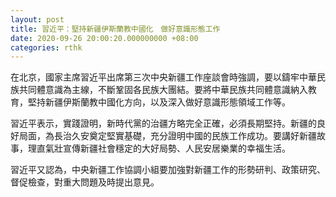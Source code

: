 ```yaml
---
layout: post
title: 習近平：堅持新疆伊斯蘭教中國化　做好意識形態工作
date: 2020-09-26 20:00:20.000000000 +08:00
categories: rthk
---
```


在北京，國家主席習近平出席第三次中央新疆工作座談會時強調，要以鑄牢中華民族共同體意識為主線，不斷鞏固各民族大團結。要將中華民族共同體意識納入教育，堅持新疆伊斯蘭教中國化方向，以及深入做好意識形態領域工作等。

習近平表示，實踐證明，新時代黨的治疆方略完全正確，必須長期堅持。新疆的良好局面，為長治久安奠定堅實基礎，充分證明中國的民族工作成功。要講好新疆故事，理直氣壯宣傳新疆社會穩定的大好局勢、人民安居樂業的幸福生活。

習近平又認為，中央新疆工作協調小組要加強對新疆工作的形勢研判、政策研究、督促檢查，對重大問題及時提出意見。
